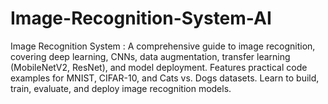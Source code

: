 # Image-Recognition-System-AI
Image Recognition System :  A comprehensive guide to image recognition, covering deep learning, CNNs, data augmentation, transfer learning (MobileNetV2, ResNet), and model deployment. Features practical code examples for MNIST, CIFAR-10, and Cats vs. Dogs datasets. Learn to build, train, evaluate, and deploy image recognition models.
